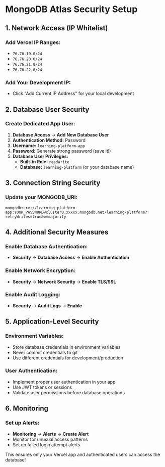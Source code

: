 # MongoDB Atlas Security Setup

## 1. Network Access (IP Whitelist)

### Add Vercel IP Ranges:
- `76.76.19.0/24`
- `76.76.20.0/24`
- `76.76.21.0/24`
- `76.76.22.0/24`

### Add Your Development IP:
- Click "Add Current IP Address" for your local development

## 2. Database User Security

### Create Dedicated App User:
1. **Database Access** → **Add New Database User**
2. **Authentication Method:** Password
3. **Username:** `learning-platform-app`
4. **Password:** Generate strong password (save it!)
5. **Database User Privileges:** 
   - **Built-in Role:** `readWrite` 
   - **Database:** `learning-platform` (or your database name)

## 3. Connection String Security

### Update your MONGODB_URI:
```
mongodb+srv://learning-platform-app:YOUR_PASSWORD@cluster0.xxxxx.mongodb.net/learning-platform?retryWrites=true&w=majority
```

## 4. Additional Security Measures

### Enable Database Authentication:
- **Security** → **Database Access** → **Enable Authentication**

### Enable Network Encryption:
- **Security** → **Network Security** → **Enable TLS/SSL**

### Enable Audit Logging:
- **Security** → **Audit Logs** → **Enable**

## 5. Application-Level Security

### Environment Variables:
- Store database credentials in environment variables
- Never commit credentials to git
- Use different credentials for development/production

### User Authentication:
- Implement proper user authentication in your app
- Use JWT tokens or sessions
- Validate user permissions before database operations

## 6. Monitoring

### Set up Alerts:
- **Monitoring** → **Alerts** → **Create Alert**
- Monitor for unusual access patterns
- Set up failed login attempt alerts

This ensures only your Vercel app and authenticated users can access the database!
